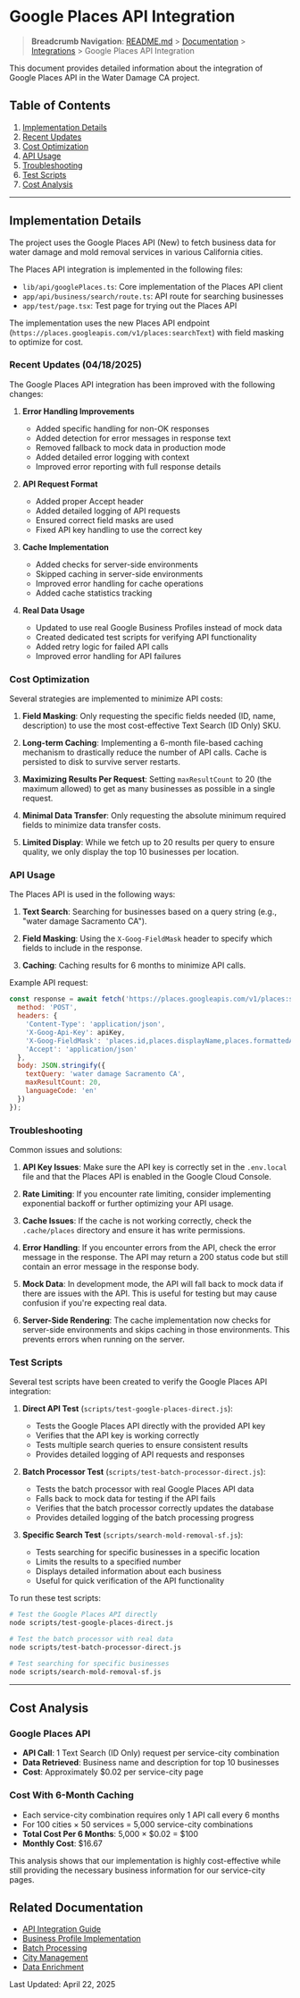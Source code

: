 # Google Places API Integration

> **Breadcrumb Navigation**: [README.md](../../README.md) > [Documentation](../index.md) > [Integrations](./index.md) > Google Places API Integration

This document provides detailed information about the integration of Google Places API in the Water Damage CA project.

## Table of Contents

1. [Implementation Details](#implementation-details)
2. [Recent Updates](#recent-updates-04182025)
3. [Cost Optimization](#cost-optimization)
4. [API Usage](#api-usage)
5. [Troubleshooting](#troubleshooting)
6. [Test Scripts](#test-scripts)
7. [Cost Analysis](#cost-analysis)

---

## Implementation Details

The project uses the Google Places API (New) to fetch business data for water damage and mold removal services in various California cities.

The Places API integration is implemented in the following files:

- `lib/api/googlePlaces.ts`: Core implementation of the Places API client
- `app/api/business/search/route.ts`: API route for searching businesses
- `app/test/page.tsx`: Test page for trying out the Places API

The implementation uses the new Places API endpoint (`https://places.googleapis.com/v1/places:searchText`) with field masking to optimize for cost.

### Recent Updates (04/18/2025)

The Google Places API integration has been improved with the following changes:

1. **Error Handling Improvements**
   - Added specific handling for non-OK responses
   - Added detection for error messages in response text
   - Removed fallback to mock data in production mode
   - Added detailed error logging with context
   - Improved error reporting with full response details

2. **API Request Format**
   - Added proper Accept header
   - Added detailed logging of API requests
   - Ensured correct field masks are used
   - Fixed API key handling to use the correct key

3. **Cache Implementation**
   - Added checks for server-side environments
   - Skipped caching in server-side environments
   - Improved error handling for cache operations
   - Added cache statistics tracking

4. **Real Data Usage**
   - Updated to use real Google Business Profiles instead of mock data
   - Created dedicated test scripts for verifying API functionality
   - Added retry logic for failed API calls
   - Improved error handling for API failures

### Cost Optimization

Several strategies are implemented to minimize API costs:

1. **Field Masking**: Only requesting the specific fields needed (ID, name, description) to use the most cost-effective Text Search (ID Only) SKU.

2. **Long-term Caching**: Implementing a 6-month file-based caching mechanism to drastically reduce the number of API calls. Cache is persisted to disk to survive server restarts.

3. **Maximizing Results Per Request**: Setting `maxResultCount` to 20 (the maximum allowed) to get as many businesses as possible in a single request.

4. **Minimal Data Transfer**: Only requesting the absolute minimum required fields to minimize data transfer costs.

5. **Limited Display**: While we fetch up to 20 results per query to ensure quality, we only display the top 10 businesses per location.

### API Usage

The Places API is used in the following ways:

1. **Text Search**: Searching for businesses based on a query string (e.g., "water damage Sacramento CA").

2. **Field Masking**: Using the `X-Goog-FieldMask` header to specify which fields to include in the response.

3. **Caching**: Caching results for 6 months to minimize API calls.

Example API request:

```javascript
const response = await fetch('https://places.googleapis.com/v1/places:searchText', {
  method: 'POST',
  headers: {
    'Content-Type': 'application/json',
    'X-Goog-Api-Key': apiKey,
    'X-Goog-FieldMask': 'places.id,places.displayName,places.formattedAddress,places.types,places.rating,places.userRatingCount,places.editorialSummary,places.nationalPhoneNumber,places.websiteUri,places.googleMapsUri,places.businessStatus',
    'Accept': 'application/json'
  },
  body: JSON.stringify({
    textQuery: 'water damage Sacramento CA',
    maxResultCount: 20,
    languageCode: 'en'
  })
});
```

### Troubleshooting

Common issues and solutions:

1. **API Key Issues**: Make sure the API key is correctly set in the `.env.local` file and that the Places API is enabled in the Google Cloud Console.

2. **Rate Limiting**: If you encounter rate limiting, consider implementing exponential backoff or further optimizing your API usage.

3. **Cache Issues**: If the cache is not working correctly, check the `.cache/places` directory and ensure it has write permissions.

4. **Error Handling**: If you encounter errors from the API, check the error message in the response. The API may return a 200 status code but still contain an error message in the response body.

5. **Mock Data**: In development mode, the API will fall back to mock data if there are issues with the API. This is useful for testing but may cause confusion if you're expecting real data.

6. **Server-Side Rendering**: The cache implementation now checks for server-side environments and skips caching in those environments. This prevents errors when running on the server.

### Test Scripts

Several test scripts have been created to verify the Google Places API integration:

1. **Direct API Test** (`scripts/test-google-places-direct.js`):
   - Tests the Google Places API directly with the provided API key
   - Verifies that the API key is working correctly
   - Tests multiple search queries to ensure consistent results
   - Provides detailed logging of API requests and responses

2. **Batch Processor Test** (`scripts/test-batch-processor-direct.js`):
   - Tests the batch processor with real Google Places API data
   - Falls back to mock data for testing if the API fails
   - Verifies that the batch processor correctly updates the database
   - Provides detailed logging of the batch processing progress

3. **Specific Search Test** (`scripts/search-mold-removal-sf.js`):
   - Tests searching for specific businesses in a specific location
   - Limits the results to a specified number
   - Displays detailed information about each business
   - Useful for quick verification of the API functionality

To run these test scripts:

```bash
# Test the Google Places API directly
node scripts/test-google-places-direct.js

# Test the batch processor with real data
node scripts/test-batch-processor-direct.js

# Test searching for specific businesses
node scripts/search-mold-removal-sf.js
```

---

## Cost Analysis

### Google Places API

- **API Call**: 1 Text Search (ID Only) request per service-city combination
- **Data Retrieved**: Business name and description for top 10 businesses
- **Cost**: Approximately $0.02 per service-city page

### Cost With 6-Month Caching

- Each service-city combination requires only 1 API call every 6 months
- For 100 cities × 50 services = 5,000 service-city combinations
- **Total Cost Per 6 Months**: 5,000 × $0.02 = $100
- **Monthly Cost**: $16.67

This analysis shows that our implementation is highly cost-effective while still providing the necessary business information for our service-city pages.

## Related Documentation

- [API Integration Guide](./api-integration.md)
- [Business Profile Implementation](../features/business-profile-implementation.md)
- [Batch Processing](../processes/batch-processing.md)
- [City Management](../features/city-management.md)
- [Data Enrichment](../features/data-enrichment.md)

Last Updated: April 22, 2025
